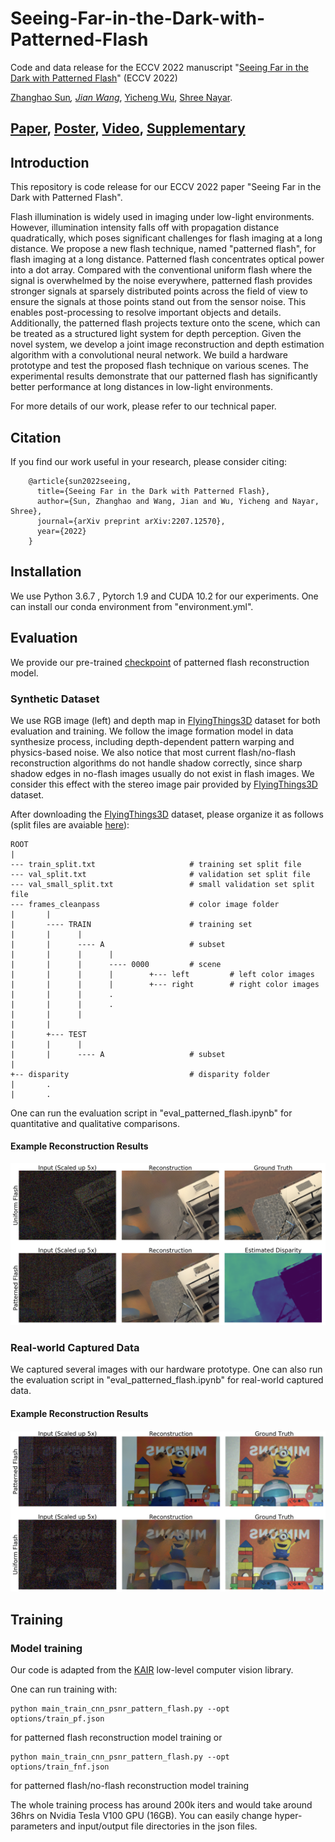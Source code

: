 # Seeing-Far-in-the-Dark-with-Patterned-Flash
Code and data release for the ECCV 2022 manuscript "[Seeing Far in the Dark with Patterned Flash]" (ECCV 2022)

[Zhanghao Sun]*, [Jian Wang]*, [Yicheng Wu], [Shree Nayar].

## [Paper], [Poster], [Video], [Supplementary]

[Seeing Far in the Dark with Patterned Flash]: https://arxiv.org/pdf/2207.12570.pdf
[Zhanghao Sun]: https://zhsun0357.github.io/
[Jian Wang]: https://jianwang-cmu.github.io/
[Yicheng Wu]: https://yichengwu.github.io/
[Shree Nayar]: http://www.cs.columbia.edu/~nayar/
[Paper]: https://arxiv.org/pdf/2207.12570.pdf
[Poster]: https://zhsun0357.github.io/data/2891.pdf
[Video]: https://zhsun0357.github.io/data/2891.mp4
[Supplementary]: https://jianwang-cmu.github.io/22patternedFlash/patteredFlash-supp.pdf

## Introduction
This repository is code release for our ECCV 2022 paper "Seeing Far in the Dark with Patterned Flash". 

Flash illumination is widely used in imaging under low-light environments. However, illumination intensity falls off with propagation distance quadratically, which poses significant challenges for flash imaging at a long distance. We propose a new flash technique, named "patterned flash", for flash imaging at a long distance. Patterned flash concentrates optical power into a dot array. Compared with the conventional uniform flash where the signal is overwhelmed by the noise everywhere, patterned flash provides stronger signals at sparsely distributed points across the field of view to ensure the signals at those points stand out from the sensor noise. This enables post-processing to resolve important objects and details. Additionally, the patterned flash projects texture onto the scene, which can be treated as a structured light system for depth perception. Given the novel system, we develop a joint image reconstruction and depth estimation algorithm with a convolutional neural network. We build a hardware prototype and test the proposed flash technique on various scenes. The experimental results demonstrate that our patterned flash has significantly better performance at long distances in low-light environments. 

For more details of our work, please refer to our technical paper.

## Citation
If you find our work useful in your research, please consider citing:

        @article{sun2022seeing,
          title={Seeing Far in the Dark with Patterned Flash},
          author={Sun, Zhanghao and Wang, Jian and Wu, Yicheng and Nayar, Shree},
          journal={arXiv preprint arXiv:2207.12570},
          year={2022}
        }

## Installation
We use Python 3.6.7 , Pytorch 1.9 and CUDA 10.2 for our experiments. One can install our conda environment from "environment.yml".

## Evaluation
We provide our pre-trained [checkpoint] of patterned flash reconstruction model.

### Synthetic Dataset
We use RGB image (left) and depth map in [FlyingThings3D] dataset for both evaluation and training. 
We follow the image formation model in data synthesize process, including depth-dependent pattern warping and physics-based noise. We also notice that most current flash/no-flash reconstruction algorithms do not handle shadow correctly, since sharp shadow edges in no-flash images usually do not exist in flash images. We consider this effect with the stereo image pair provided by [FlyingThings3D] dataset.

After downloading the [FlyingThings3D] dataset, please organize it as follows (split files are avaiable [here]):

[here]: https://zhsun0357.github.io/

```
ROOT
|
--- train_split.txt                     # training set split file
--- val_split.txt                       # validation set split file
--- val_small_split.txt                 # small validation set split file
--- frames_cleanpass                    # color image folder
|       |
|       ---- TRAIN                      # training set
|       |      |
|       |      ---- A                   # subset
|       |      |      |
|       |      |      ---- 0000         # scene
|       |      |      |        +--- left         # left color images
|       |      |      |        +--- right        # right color images
|       |      |      .
|       |      |      .
|       |      |
|       |
|       +--- TEST
|       |      |
|       |      ---- A                   # subset
|
+-- disparity                           # disparity folder
|       .
|       .
```

One can run the evaluation script in "eval_patterned_flash.ipynb" for quantitative and qualitative comparisons.

#### Example Reconstruction Results
<img src='figs/results_synth.png'>

### Real-world Captured Data
We captured several images with our hardware prototype. One can also run the evaluation script in "eval_patterned_flash.ipynb" for real-world captured data.

#### Example Reconstruction Results
<img src='figs/results_real.png'>

[checkpoint]: https://zhsun0357.github.io/
[FlyingThings3D]: https://lmb.informatik.uni-freiburg.de/resources/datasets/SceneFlowDatasets.en.html

## Training
### Model training
Our code is adapted from the [KAIR] low-level computer vision library.

[KAIR]: https://github.com/cszn/KAIR

One can run training with:
    
    python main_train_cnn_psnr_pattern_flash.py --opt options/train_pf.json
    
for patterned flash reconstruction model training or 

    python main_train_cnn_psnr_pattern_flash.py --opt options/train_fnf.json
        
for patterned flash/no-flash reconstruction model training
    
The whole training process has around 200k iters and would take around 36hrs on Nvidia Tesla V100 GPU (16GB).
You can easily change hyper-parameters and input/output file directories in the json files.

